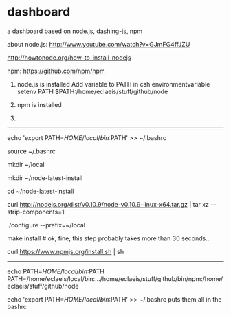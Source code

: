 dashboard
=========

a dashboard based on node.js, dashing-js, npm


about node.js:
http://www.youtube.com/watch?v=GJmFG4ffJZU

http://howtonode.org/how-to-install-nodejs

npm:
https://github.com/npm/npm


1. node.js is installed 
   Add variable to PATH in csh environmentvariable
   setenv PATH $PATH\:/home/eclaeis/stuff/github/node

2. npm is installed
3. 
______________________________________________________________________________________________________________

echo 'export PATH=$HOME/local/bin:$PATH' >> ~/.bashrc

source ~/.bashrc

mkdir ~/local

mkdir ~/node-latest-install

cd ~/node-latest-install

curl http://nodejs.org/dist/v0.10.9/node-v0.10.9-linux-x64.tar.gz | tar xz --strip-components=1

./configure --prefix=~/local

make install # ok, fine, this step probably takes more than 30 seconds...

curl https://www.npmjs.org/install.sh | sh

_____________________________________________________________________________________________________________________
echo PATH=$HOME/local/bin:$PATH
PATH=/home/eclaeis/local/bin:.../home/eclaeis/stuff/github/bin/npm:/home/eclaeis/stuff/github/node

echo 'export PATH=$HOME/local/bin:$PATH' >> ~/.bashrc
puts them all in the bashrc






